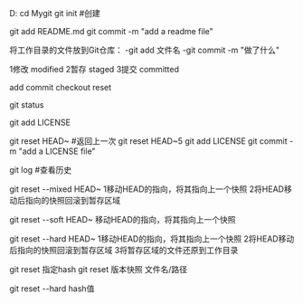 D:
cd Mygit
git init  #创建

git add README.md
git commit -m "add a readme file"



将工作目录的文件放到Git仓库：
-git add 文件名
-git commit -m "做了什么"

1修改 modified
2暂存 staged
3提交 committed

add   commit
checkout   reset

git status

git add LICENSE

git reset HEAD~ #返回上一次
git reset HEAD~5
git add LICENSE
git commit -m "add a LICENSE file"

git log #查看历史

git reset --mixed HEAD~
1移动HEAD的指向，将其指向上一个快照
2将HEAD移动后指向的快照回滚到暂存区域

git reset --soft HEAD~ 
移动HEAD的指向，将其指向上一个快照

git reset --hard HEAD~ 
1移动HEAD的指向，将其指向上一个快照
2将HEAD移动后指向的快照回滚到暂存区域
3将暂存区域的文件还原到工作目录


git reset 指定hash
git reset 版本快照 文件名/路径

git reset --hard hash值